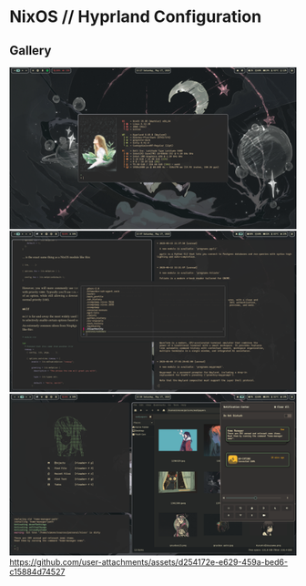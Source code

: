 # NixOS // Hyprland Configuration

## Gallery
![](./.github/screenshot-1.png)
![](./.github/screenshot-2.png)
![](./.github/screenshot-3.png)
https://github.com/user-attachments/assets/d254172e-e629-459a-bed6-c15884d74527
